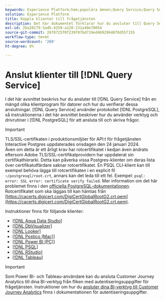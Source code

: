 ```yaml
---
keywords: Experience Platform;hem;populära ämnen;Query Service;Query Service;connect;connect to query service;aqua data studio;Aqua Data Studio;Looker;Looker;Postico;postico;Power BI bi;psql;rstudio;PSQL;RStudio;Tableau;tab leau;
solution: Experience Platform
title: Koppla klienter till frågetjänsten
description: Det här dokumentet förklarar hur du ansluter till Query Service från ett antal klientprogram och hur du verifierar dessa anslutningar.
exl-id: 2ba20179-5adb-4259-a120-231a40e78054
source-git-commit: 26f0725f0f239707bd719ed46929648f8d557155
workflow-type: tm+mt
source-wordcount: '269'
ht-degree: 0%

---
```


# Anslut klienter till [!DNL Query Service]

I det här avsnittet beskrivs hur du ansluter till [!DNL Query Service] från en mängd olika klientprogram för datorer och hur du verifierar dessa anslutningar. [!DNL Query Service] använder protokollet [!DNL PostgreSQL], så instruktionerna i det här avsnittet beskriver hur du använder verktyg och drivrutiner i [!DNL PostgreSQL] för att ansluta till och skriva frågor.

>[!IMPORTANT]
>
>TLS/SSL-certifikaten i produktionsmiljöer för API:t för frågetjänsten Interactive Postgres uppdaterades onsdagen den 24 januari 2024.<br>Även om detta är ett årligt krav har rotcertifikatet i kedjan även ändrats eftersom Adobe TLS/SSL-certifikatprovidern har uppdaterat sin certifikathierarki. Detta kan påverka vissa Postgres-klienter om deras lista över certifikatutfärdare saknar rotcertifikatet. En PSQL CLI-klient kan till exempel behöva lägga till rotcertifikaten i en explicit fil `~/postgresql/root.crt`, annars kan det leda till ett fel. Exempel: `psql: error: SSL error: certificate verify failed`. Mer information om det här problemet finns i den [officiella PostgreSQL-dokumentationen](https://www.postgresql.org/docs/current/libpq-ssl.html#LIBQ-SSL-CERTIFICATES).<br>Rotcertifikatet som ska läggas till kan hämtas från [https://cacerts.digicert.com/DigiCertGlobalRootG2.crt.pem](https://cacerts.digicert.com/DigiCertGlobalRootG2.crt.pem).

Instruktioner finns för följande klienter:

- [[!DNL Aqua Data Studio]](./aqua-data-studio.md)
- [[!DNL DbVisualizer]](./dbvisulaizer.md)
- [[!DNL Looker]](./looker.md)
- [[!DNL Postico (Mac)]](./postico.md)
- [[!DNL Power BI (PC)]](./power-bi.md)
- [[!DNL PSQL]](./psql.md)
- [[!DNL RStudio]](./rstudio.md)
- [[!DNL Tableau]](./tableau.md)

>[!IMPORTANT]
>
>Som Power BI- och Tableau-användare kan du ansluta Customer Journey Analytics till dina BI-verktyg från fliken med autentiseringsuppgifter för frågetjänsten. Instruktioner om hur du [ansluter dina BI-verktyg till Customer Journey Analytics](../ui/credentials.md#connect-to-customer-journey-analytics) finns i dokumentationen för autentiseringsuppgifter.
